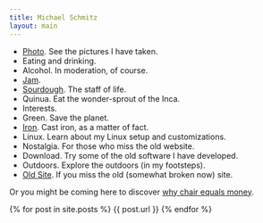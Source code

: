 ```yaml
---
title: Michael Schmitz
layout: main
---
```


*  [Photo](http://schmitztech.com/photo). See the pictures I have taken.
*  Eating and drinking.
 *  Alcohol. In moderation, of course.
 *  [Jam](/food/jam.html).
 *  [Sourdough](/food/sourdough.html). The staff of life.
 *  Quinua. Eat the wonder-sprout of the Inca.
*  Interests.
 *  Green. Save the planet.
 *  [Iron](/pages/castiron.html). Cast iron, as a matter of fact.
 *  Linux. Learn about my Linux setup and customizations.
* Nostalgia. For those who miss the old website.
 *  Download. Try some of the old software I have developed.
 *  Outdoors. Explore the outdoors (in my footsteps).
 *  [Old Site](http://www.schmitztech.com/nostalgia).  If you miss the old (somewhat broken now) site.

Or you might be coming here to discover [why chair equals money](pages/chaireqmoney.html).

{% for post in site.posts %}
{{ post.url }}
{% endfor %}
